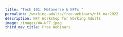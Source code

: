 ```yaml
---
title: "Tech 101: Metaverse & NFTs "
permalink: /working-adults/free-webinars/nft-mar2022
description: NFT Workshop for Working Adults
image: /images/WA-NFT.jpeg
third_nav_title: Free Webinars
---
```

